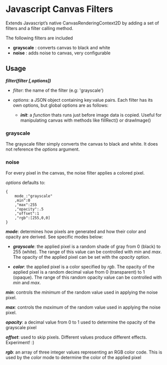 # Javascript Canvas Filters

Extends Javascript&#8217;s native CanvasRenderingContext2D by adding a set of filters and a filter calling method.

The following filters are included

* __grayscale__ : converts canvas to black and white
* __noise__ : adds noise to canvas, very configurable

## Usage

**_filter(filter [,options])_**

* _filter_: the name of the filter (e.g: 'grayscale')
* _options_: a JSON object containing key:value pairs. Each filter has its own options, but global options are as follows:

  * **_init_**: a _function_ thats runs just before image data is copied. Useful for manipulating canvas with methods like fillRect() or drawImage()

### grayscale

The grayscale filter simply converts the canvas to black and white. It does not reference the _options_ argument.


### noise

For every pixel in the canvas, the noise filter applies a colored pixel.

_options_ defaults to:

    {
        mode_:"grayscale"
        ,min":0
        ,"max":255
        ,"opacity":.5
        ,"offset":1
        ,"rgb":[255,0,0]
    }

**_mode_**: determines how pixels are generated and how their color and opacity are derived. See specific modes below:

 * **_grayscale_**: the applied pixel is a random shade of gray from 0 (black) to 255 (white). The range of this value can be controlled with _min_ and _max_. The opacity of the applied pixel can be set with the _opacity_ option.

 * **_color_**: the applied pixel is a color specified by _rgb_. The opacity of the applied pixel is a random decimal value from 0 (transparent) to 1 (opaque). The range of this random opacity value can be controlled with _min_ and _max_.

**_min_**: controls the _minimum_ of the random value used in applying the noise pixel.

**_max_**: controls the _maximum_ of the random value used in applying the noise pixel.

**_opacity_**: a decimal value from 0 to 1 used to determine the opacity of the grayscale pixel

**_offset_**: used to skip pixels. Different values produce different effects. Experiment! :)

**_rgb_**: an array of three integer values representing an RGB color code. This is used by the _color_ mode to determine the color of the applied pixel

